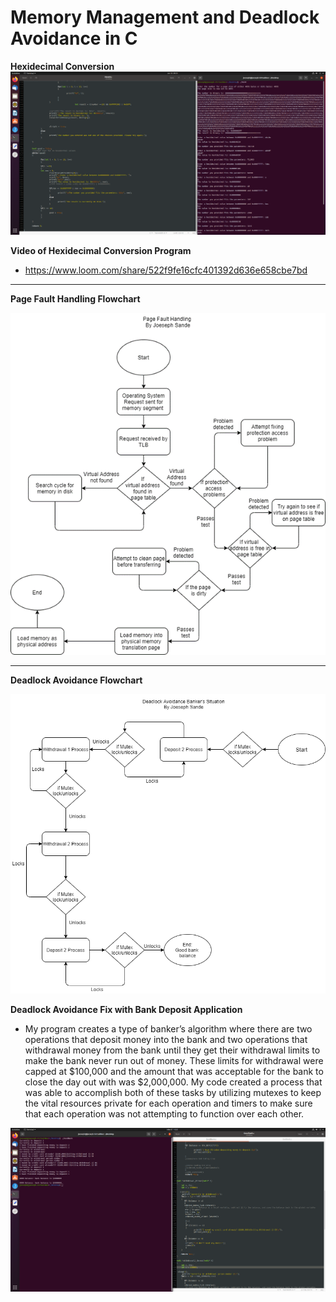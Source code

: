 # Memory Management and Deadlock Avoidance in C

**Hexidecimal Conversion**
![Hex Conversion](https://github.com/JSande2021/MemoryManagement_C/blob/main/C_Program_Hex_Conversion.png)

**Video of Hexidecimal Conversion Program**
- https://www.loom.com/share/522f9fe16cfc401392d636e658cbe7bd

<hr>

**Page Fault Handling Flowchart**

![Page Fault Handling Flowchart](https://github.com/JSande2021/MemoryManagement_C/blob/main/FageFaultFLowChart.png)

<hr>

**Deadlock Avoidance Flowchart**

![Deadlock Flowchart](https://github.com/JSande2021/MemoryManagement_C/blob/main/Deadlock%20Flowchart.png)

**Deadlock Avoidance Fix with Bank Deposit Application**
- My program creates a type of banker’s algorithm where there are two operations that deposit money into the bank and two operations that withdrawal money from the bank until they get their withdrawal limits to make the bank never run out of money. These limits for withdrawal were capped at $100,000 and the amount that was acceptable for the bank to close the day out with was $2,000,000. My code created a process that was able to accomplish both of these tasks by utilizing mutexes to keep the vital resources private for each operation and timers to make sure that each operation was not attempting to function over each other.  

![good bank](https://github.com/JSande2021/MemoryManagement_C/blob/main/New%20GoodBank%20Deadlock%20Fix.png)

